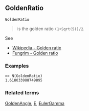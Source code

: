 ## GoldenRatio

```
GoldenRatio
```

> is the golden ratio `(1+Sqrt(5))/2`.

See
* [Wikipedia - Golden ratio](https://en.wikipedia.org/wiki/Golden_ratio)
* [Fungrim - Golden ratio](http://fungrim.org/topic/Golden_ratio/)
 
### Examples

``` 
>> N(GoldenRatio)
1.618033988749895
```

### Related terms 
[GoldenAngle](GoldenAngle.md), [E](E.md), [EulerGamma](EulerGamma.md) 
 